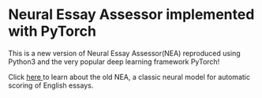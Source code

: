 # Neural Essay Assessor implemented with PyTorch

This is a new version of Neural Essay Assessor(NEA) reproduced using Python3 and the very popular deep learning framework PyTorch!

Click [ here ](https://github.com/nusnlp/nea ) to learn about the old NEA, a classic neural model for automatic scoring of English essays.

